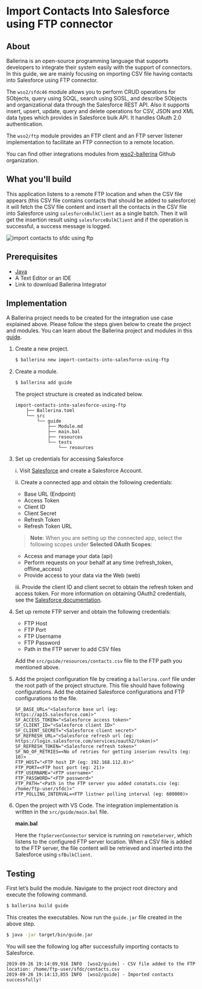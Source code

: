 # Import Contacts Into Salesforce using FTP connector

## About

Ballerina is an open-source programming language that supports developers to integrate their system easily with the 
support of connectors. In this guide, we are mainly focusing on importing CSV file having contacts into Salesforce
using FTP connector. 

The `wso2/sfdc46` module allows you to perform CRUD operations for SObjects, query using SOQL, search using SOSL, and 
describe SObjects and organizational data through the Salesforce REST API. Also it supports insert, upsert, update, 
query and delete operations for CSV, JSON and XML data types which provides in Salesforce bulk API. It handles OAuth 
2.0 authentication.

The `wso2/ftp` module provides an FTP client and an FTP server listener implementation to facilitate an FTP connection 
to a remote location.

You can find other integrations modules from [wso2-ballerina](https://github.com/wso2-ballerina) Github organization.

## What you'll build

This application listens to a remote FTP location and when the CSV file appears (this CSV file contains contacts that 
should be added to salesforce) it will fetch the CSV file content and insert all the contacts in the CSV file into 
Salesforce using `salesforceBulkClient` as a single batch. Then it will get the insertion result using 
`salesforceBulkClient` and if the operation is successful, a success message is logged.

![import contacts to sfdc using ftp](../../../../../../assets/img/import-contacts-into-salesforce-using-ftp.jpg)

## Prerequisites

- [Java](https://www.oracle.com/technetwork/java/index.html)
- A Text Editor or an IDE
- Link to download Ballerina Integrator

## Implementation

A Ballerina project needs to be created for the integration use case explained above. Please follow the steps given 
below to create the project and modules. You can learn about the Ballerina project and modules in this 
[guide](https://ei.docs.wso2.com/en/latest/ballerina-integrator/develop/using-modules/#creating-a-project).

1. Create a new project.

    ```bash
    $ ballerina new import-contacts-into-salesforce-using-ftp
    ```

2. Create a module.

    ```bash
    $ ballerina add guide
    ```

   The project structure is created as indicated below.

    ```
    import-contacts-into-salesforce-using-ftp
        ├── Ballerina.toml
        └── src
            └── guide
                ├── Module.md
                ├── main.bal
                ├── resources
                └── tests
                    └── resources
    ```

3. Set up credentials for accessing Salesforce
   
   i. Visit [Salesforce](https://www.salesforce.com) and create a Salesforce Account.

   ii. Create a connected app and obtain the following credentials: 
    - Base URL (Endpoint)
    - Access Token
    - Client ID
    - Client Secret
    - Refresh Token
    - Refresh Token URL

    > **Note**: When you are setting up the connected app, select the following scopes under **Selected OAuth Scopes**:
    - Access and manage your data (api)
    - Perform requests on your behalf at any time (refresh_token, offline_access)
    - Provide access to your data via the Web (web)

   iii. Provide the client ID and client secret to obtain the refresh token and access token. For more information on 
      obtaining OAuth2 credentials, see the 
      [Salesforce documentation](https://help.salesforce.com/articleView?id=remoteaccess_authenticate_overview.htm).

4. Set up remote FTP server and obtain the following credentials:
   - FTP Host
   - FTP Port
   - FTP Username
   - FTP Password
   - Path in the FTP server to add CSV files

    Add the `src/guide/resources/contacts.csv` file to the FTP path you mentioned above.

5. Add the project configuration file by creating a `ballerina.conf` file under the root path of the project structure. 
   This file should have following configurations. Add the obtained Salesforce configurations and FTP configurations
   to the file.

    ```
    SF_BASE_URL="<Salesforce base url (eg: https://ap15.salesforce.com)>"
    SF_ACCESS_TOKEN="<Salesforce access token>"
    SF_CLIENT_ID="<Salesforce client ID>"
    SF_CLIENT_SECRET="<Salesforce client secret>"
    SF_REFRESH_URL="<Salesforce refresh url (eg: https://login.salesforce.com/services/oauth2/token)>"
    SF_REFRESH_TOKEN="<Salesforce refresh token>"
    SF_NO_OF_RETRIES=<No of retries for getting inserion results (eg: 10)>
    FTP_HOST="<FTP host IP (eg: 192.168.112.8)>"
    FTP_PORT=<FTP host port (eg: 21)>
    FTP_USERNAME="<FTP username>"
    FTP_PASSWORD="<FTP password>"
    FTP_PATH="<Path in the FTP server you added conatats.csv (eg: /home/ftp-user/sfdc)>"
    FTP_POLLING_INTERVAL=<FTP listner polling interval (eg: 600000)>
    ```

6. Open the project with VS Code. The integration implementation is written in the `src/guide/main.bal` file.

    **main.bal**
    <!-- INCLUDE_CODE: src/guide/main.bal -->

    Here the `ftpServerConnector` service is running on `remoteServer`, which listens to the configured FTP server 
    location. When a CSV file is added to the FTP server, the file content will be retrieved and inserted into the 
    Salesforce using `sfBulkClient`.

## Testing

First let’s build the module. Navigate to the project root directory and execute the following command.

```bash
$ ballerina build guide
```

This creates the executables. Now run the `guide.jar` file created in the above step.

```bash
$ java -jar target/bin/guide.jar
```

You will see the following log after successfully importing contacts to Salesforce.

```
2019-09-26 19:14:09,916 INFO  [wso2/guide] - CSV file added to the FTP location: /home/ftp-user/sfdc/contacts.csv 
2019-09-26 19:14:13,855 INFO  [wso2/guide] - Imported contacts successfully!
```
